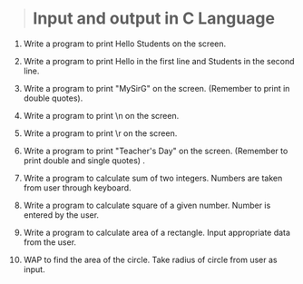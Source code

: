 ># Input and output in C Language 

1. Write a program to print Hello Students on the screen.

2. Write a program to print Hello in the first line and Students in the second line.

3. Write a program to print "MySirG" on the screen. (Remember to print in double quotes).

4. Write a program to print \n on the screen.

5. Write a program to print \r on the screen. 

6. Write a program to print "Teacher's Day" on the screen. (Remember to print double and single quotes) .

7. Write a program to calculate sum of two integers. Numbers are taken from user through keyboard.

8. Write a program to calculate square of a given number. Number is entered by the user.

9. Write a program to calculate area of a rectangle. Input appropriate data from the user.

10. WAP to find the area of the circle. Take radius of circle from user as input.